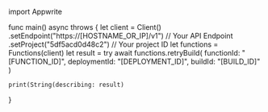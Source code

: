 import Appwrite

func main() async throws {
    let client = Client()
      .setEndpoint("https://[HOSTNAME_OR_IP]/v1") // Your API Endpoint
      .setProject("5df5acd0d48c2") // Your project ID
    let functions = Functions(client)
    let result = try await functions.retryBuild(
        functionId: "[FUNCTION_ID]",
        deploymentId: "[DEPLOYMENT_ID]",
        buildId: "[BUILD_ID]"
    )

    print(String(describing: result)
}

